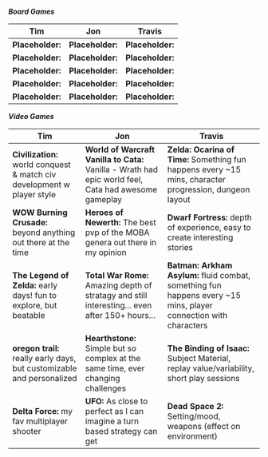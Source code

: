 ***Board Games***

Tim | Jon | Travis  
--- | --- | ---  
**Placeholder:**  | **Placeholder:** | **Placeholder:**  
**Placeholder:**  | **Placeholder:** | **Placeholder:** 
**Placeholder:**  | **Placeholder:** | **Placeholder:** 
**Placeholder:**  | **Placeholder:** | **Placeholder:** 
**Placeholder:**  | **Placeholder:** | **Placeholder:** 

***Video Games*** 

Tim | Jon | Travis  
--- | --- | ---  
**Civilization:** world conquest & match civ development w player style  | **World of Warcraft Vanilla to Cata:** Vanilla - Wrath had epic world feel, Cata had awesome gameplay | **Zelda: Ocarina of Time:** Something fun happens every ~15 mins, character progression, dungeon layout |   
**WOW Burning Crusade:** beyond anything out there at the time | **Heroes of Newerth:** The best pvp of the MOBA genera out there in my opinion | **Dwarf Fortress:** depth of experience, easy to create interesting stories |
**The Legend of Zelda:** early days! fun to explore, but beatable  |  **Total War Rome:** Amazing depth of stratagy and still interesting... even after 150+ hours... | **Batman: Arkham Asylum:** fluid combat, something fun happens every ~15 mins, player connection with characters | 
**oregon trail:** really early days, but customizable and personalized | **Hearthstone:** Simple but so complex at the same time, ever changing challenges | **The Binding of Isaac:** Subject Material, replay value/variability, short play sessions | 
**Delta Force:** my fav multiplayer shooter | **UFO:** As close to perfect as I can imagine a turn based strategy can get | **Dead Space 2:** Setting/mood, weapons (effect on environment) |  

